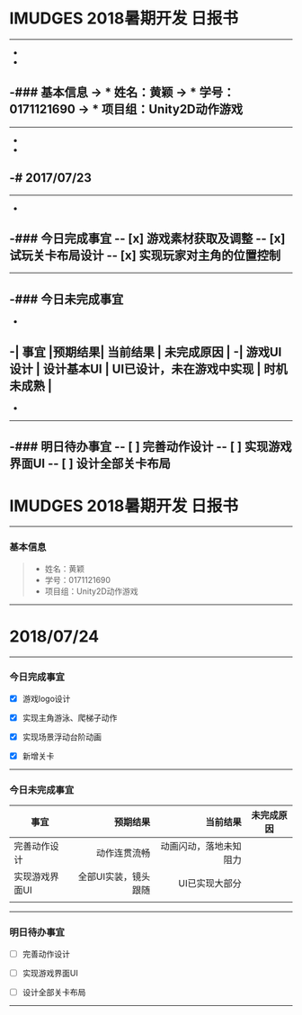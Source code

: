 # IMUDGES 2018暑期开发 日报书
--------
-
-
-### 基本信息
-> * 姓名：黄颖
-> * 学号：0171121690
-> * 项目组：Unity2D动作游戏
-
--------
-
-
-# 2017/07/23
-
--------
-
-### 今日完成事宜
-- [x] 游戏素材获取及调整
-- [x] 试玩关卡布局设计
-- [x] 实现玩家对主角的位置控制
-
------
-### 今日未完成事宜
-
-
-| 事宜 |预期结果| 当前结果 | 未完成原因 | 
-| 游戏UI设计 | 设计基本UI | UI已设计，未在游戏中实现 | 时机未成熟 |
-
-
-------
-### 明日待办事宜
-- [ ] 完善动作设计
-- [ ] 实现游戏界面UI
-- [ ] 设计全部关卡布局
--------

# IMUDGES 2018暑期开发 日报书

--------

### 基本信息
> * 姓名：黄颖
> * 学号：0171121690
> * 项目组：Unity2D动作游戏

--------

# 2018/07/24

--------

### 今日完成事宜
- [x] 游戏logo设计

- [x] 实现主角游泳、爬梯子动作
 
- [x] 实现场景浮动台阶动画

- [x] 新增关卡

------
### 今日未完成事宜


| 事宜 |预期结果| 当前结果 | 未完成原因 | 
| -------- | -----: | -----: | :----: |
| 完善动作设计| 动作连贯流畅 | 动画闪动，落地未知阻力 | |
| 实现游戏界面UI| 全部UI实装，镜头跟随 | UI已实现大部分| |
| |  | | |


-------
### 明日待办事宜
- [ ] 完善动作设计

- [ ] 实现游戏界面UI

- [ ] 设计全部关卡布局
 
--------

